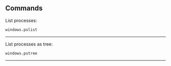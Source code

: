




## Commands
List processes:
```bash
windows.pslist
```
***
List processes as tree:
```bash
windows.pstree
```
***
